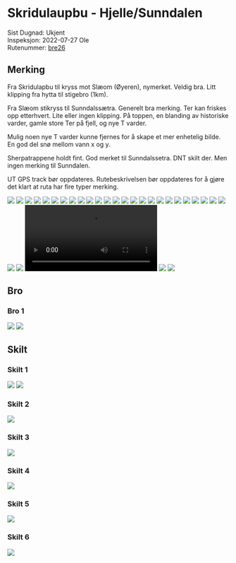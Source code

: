 # Skridulaupbu - Hjelle/Sunndalen

Sist Dugnad: Ukjent  
Inspeksjon: 2022-07-27 Ole  
Rutenummer: [bre26](https://ut.no/turforslag/1110933/ferdselsvegen-over-kamperhamrane-historisk-vandrerute)  

## Merking

Fra Skridulapbu til kryss mot Slæom (Øyeren), nymerket. Veldig bra. Litt klipping fra hytta til stigebro (1km).

Fra Slæom stikryss til Sunndalssætra. Generelt bra merking. Ter kan friskes opp etterhvert. Lite eller ingen klipping.
På toppen, en blanding av historiske varder, gamle store Ter på fjell, og nye T varder.

Mulig noen nye T varder kunne fjernes for å skape et mer enhetelig bilde.
En god del snø mellom vann x og y. 

Sherpatrappene holdt fint. God merket til Sunndalssetra. DNT skilt der. Men ingen merking til Sunndalen. 

UT GPS track bør oppdateres. 
Rutebeskrivelsen bør oppdateres for å gjøre det klart at ruta har fire typer merking.

![](/bre26/IMG_0078.JPG)
![](/bre26/IMG_0083.JPG)
![](/bre26/IMG_0084.JPG)
![](/bre26/IMG_0085.JPG)
![](/bre26/IMG_0086.JPG)
![](/bre26/IMG_0089.JPG)
![](/bre26/IMG_3098.JPG)
![](/bre26/IMG_3100.JPG)
![](/bre26/IMG_3101.JPG)
![](/bre26/IMG_3102.JPG)
![](/bre26/IMG_3103.JPG)
![](/bre26/IMG_3105.JPG)
![](/bre26/IMG_3106.JPG)
![](/bre26/IMG_3107.JPG)
![](/bre26/IMG_3108.JPG)
![](/bre26/IMG_3109.JPG)
![](/bre26/IMG_3110.JPG)
![](/bre26/IMG_3111.JPG)
![](/bre26/IMG_3112.JPG)
![](/bre26/IMG_3113.JPG)
![](/bre26/IMG_3114.JPG)
![](/bre26/IMG_3115.JPG)
![](/bre26/IMG_3116.JPG)
![](/bre26/IMG_3117.JPG)
![](/bre26/IMG_3118.JPG)
![](/bre26/IMG_3123.JPG)
![](/bre26/IMG_3125.JPG)
![](/bre26/IMG_3126.MOV)
![](/bre26/IMG_3127.JPG)
![](/bre26/IMG_3128.JPG)


## Bro

### Bro 1
![](/bre26/IMG_0079.JPG)
![](/bre26/IMG_0080.JPG)


## Skilt

### Skilt 1
![](/bre26/IMG_0081.JPG)
![](/bre26/IMG_0082.JPG)

### Skilt 2
![](/bre26/IMG_0087.JPG)

### Skilt 3
![](/bre26/IMG_0088.JPG)

### Skilt 4
![](/bre26/IMG_0090.JPG)

### Skilt 5
![](/bre26/IMG_0091.JPG)


### Skilt 6
![](/bre26/IMG_0092.JPG)
